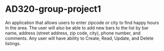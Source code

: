 # AD320-group-project1
An application that allows users to enter zipcode or city to find happy hours in the area. The user will also be able to add new bars to the list by bar name, address (street address, zip code, city), phone number, and comments. Any user will have ability to Create, Read, Update, and Delete listings. 
